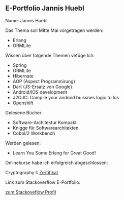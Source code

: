 ## E-Portfolio Jannis Huebl ##

Name: Jannis Huebl




Das Thema soll Mitte Mai vorgetragen werden:

- Erlang
- ORMLite

Wissen über folgende Themen vefüge Ich:

- Spring
- ORMLite
- Hibernate
- AOP (Aspect Programmirung)
- Dart (JS-Ersatz von Google)
- Android/IOS development
- J2OJC: Compile your android buissnes logic to Ios
- Openshift


Gelesene Bücher:

- Software-Architektur Kompakt
- Knigge für Softwarearchitekten
- Cobol/2 Workbench

Werden gelesen:

- Learn You Some Erlang for Great Good!


Onlinekurse habe ich erfolgreich abgeschlossen:

Cryptography I: [Zertifikat](crypto_cert)


Link zum Stackoverflow E-Portfolio:

[zum Stackoveflow Profil](http://careers.stackoverflow.com/cv/edit/203394#) 


